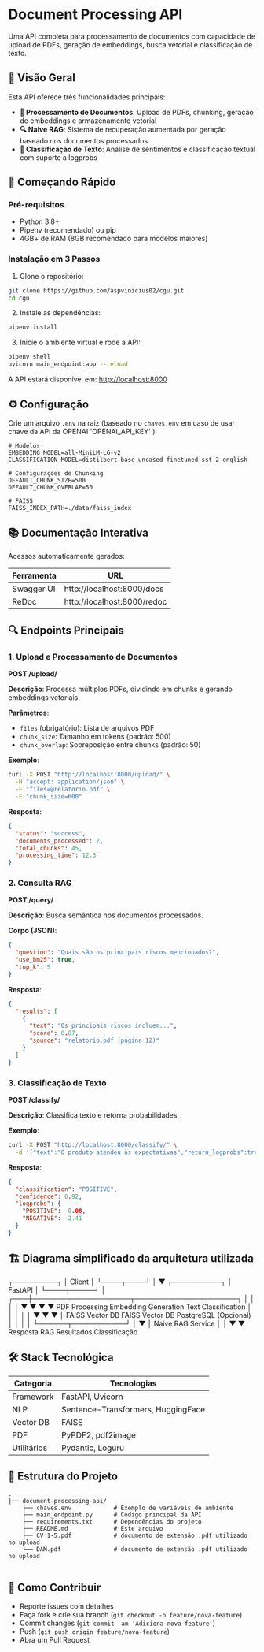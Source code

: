 # Document Processing API

Uma API completa para processamento de documentos com capacidade de upload de PDFs, geração de embeddings, busca vetorial e classificação de texto.

## 📌 Visão Geral

Esta API oferece três funcionalidades principais:

- **📄 Processamento de Documentos**: Upload de PDFs, chunking, geração de embeddings e armazenamento vetorial
- **🔍 Naive RAG**: Sistema de recuperação aumentada por geração baseado nos documentos processados
- **🍿️ Classificação de Texto**: Análise de sentimentos e classificação textual com suporte a logprobs

## 🚀 Começando Rápido

### Pré-requisitos

- Python 3.8+
- Pipenv (recomendado) ou pip
- 4GB+ de RAM (8GB recomendado para modelos maiores)

### Instalação em 3 Passos

1. Clone o repositório:

```bash
git clone https://github.com/aspvinicius02/cgu.git
cd cgu
```

2. Instale as dependências:

```bash
pipenv install
```

3. Inicie o ambiente virtual e rode a API:

```bash
pipenv shell
uvicorn main_endpoint:app --reload
```

A API estará disponível em: [http://localhost:8000](http://localhost:8000)

## ⚙️ Configuração

Crie um arquivo `.env` na raiz (baseado no `chaves.env` em caso de usar chave da API da OPENAI 'OPENAI_API_KEY' ):

```env
# Modelos
EMBEDDING_MODEL=all-MiniLM-L6-v2
CLASSIFICATION_MODEL=distilbert-base-uncased-finetuned-sst-2-english

# Configurações de Chunking
DEFAULT_CHUNK_SIZE=500
DEFAULT_CHUNK_OVERLAP=50

# FAISS
FAISS_INDEX_PATH=./data/faiss_index
```

## 📚 Documentação Interativa

Acessos automaticamente gerados:

| Ferramenta   | URL                          |
|--------------|-------------------------------|
| Swagger UI   | http://localhost:8000/docs   |
| ReDoc        | http://localhost:8000/redoc  |

## 🔍 Endpoints Principais

### 1. Upload e Processamento de Documentos

**POST /upload/**

**Descrição**: Processa múltiplos PDFs, dividindo em chunks e gerando embeddings vetoriais.

**Parâmetros**:

- `files` (obrigatório): Lista de arquivos PDF
- `chunk_size`: Tamanho em tokens (padrão: 500)
- `chunk_overlap`: Sobreposição entre chunks (padrão: 50)

**Exemplo**:

```bash
curl -X POST "http://localhost:8000/upload/" \
  -H "accept: application/json" \
  -F "files=@relatorio.pdf" \
  -F "chunk_size=600"
```

**Resposta**:

```json
{
  "status": "success",
  "documents_processed": 2,
  "total_chunks": 45,
  "processing_time": 12.3
}
```

### 2. Consulta RAG

**POST /query/**

**Descrição**: Busca semântica nos documentos processados.

**Corpo (JSON)**:

```json
{
  "question": "Quais são os principais riscos mencionados?",
  "use_bm25": true,
  "top_k": 5
}
```

**Resposta**:

```json
{
  "results": [
    {
      "text": "Os principais riscos incluem...",
      "score": 0.87,
      "source": "relatorio.pdf (página 12)"
    }
  ]
}
```

### 3. Classificação de Texto

**POST /classify/**

**Descrição**: Classifica texto e retorna probabilidades.

**Exemplo**:

```bash
curl -X POST "http://localhost:8000/classify/" \
  -d '{"text":"O produto atendeu às expectativas","return_logprobs":true}'
```

**Resposta**:

```json
{
  "classification": "POSITIVE",
  "confidence": 0.92,
  "logprobs": {
    "POSITIVE": -0.08,
    "NEGATIVE": -2.41
  }
}
```

## 🏗 Diagrama simplificado da arquitetura utilizada

┌─────────┐
│  Client │
└────┬────┘
     │
     ▼
┌──────────┐
│  FastAPI │
└────┬─────┘
     │
 ┌───┼────────────────────┬─────────────────────┐
 │   │                    │                     │
 ▼   ▼                    ▼                     ▼
PDF Processing   Embedding Generation   Text Classification
 │   │                    │                     │
 │   ▼                    ▼                     ▼
 │  FAISS Vector DB    FAISS Vector DB     PostgreSQL (Opcional)
 │      │                  │
 │      └──────┬───────────┘
 │             ▼
 │       Naive RAG Service
 │             │
 ▼             ▼
Resposta RAG   Resultados Classificação


## 🛠️ Stack Tecnológica

| Categoria   | Tecnologias                                   |
|-------------|-----------------------------------------------|
| Framework   | FastAPI, Uvicorn                              |
| NLP         | Sentence-Transformers, HuggingFace            |
| Vector DB   | FAISS                                         |
| PDF         | PyPDF2, pdf2image                             |
| Utilitários | Pydantic, Loguru                              |

## 📂 Estrutura do Projeto

```text
.
├── document-processing-api/
    ├── chaves.env            # Exemplo de variáveis de ambiente
    ├── main_endpoint.py      # Código principal da API
    ├── requirements.txt      # Dependências do projeto
    ├── README.md             # Este arquivo
    ├── CV 1-5.pdf            # documento de extensão .pdf utilizado no upload
    └── DAM.pdf               # documento de extensão .pdf utilizado no upload   
    
```

## 🤝 Como Contribuir

- Reporte issues com detalhes
- Faça fork e crie sua branch (`git checkout -b feature/nova-feature`)
- Commit changes (`git commit -am 'Adiciona nova feature'`)
- Push (`git push origin feature/nova-feature`)
- Abra um Pull Request

